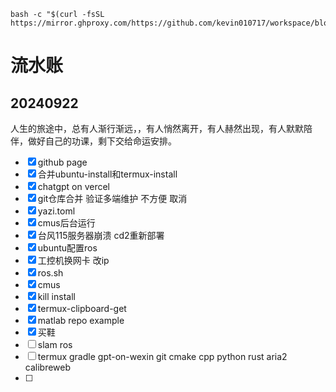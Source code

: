 ```
bash -c "$(curl -fsSL https://mirror.ghproxy.com/https://github.com/kevin010717/workspace/blob/main/script/termux.sh)"
```
# 流水账
## 20240922
人生的旅途中，总有人渐行渐远，，有人悄然离开，有人赫然出现，有人默默陪伴，做好自己的功课，剩下交给命运安排。
* [x] github page
* [x] 合并ubuntu-install和termux-install
* [x] chatgpt on vercel
* [x] git仓库合并 验证多端维护 不方便 取消
* [x] yazi.toml
* [x] cmus后台运行
* [x] 台风115服务器崩溃 cd2重新部署
* [x] ubuntu配置ros 
* [x] 工控机换网卡 改ip
* [x] ros.sh 
* [x] cmus
* [x] kill install
* [x] termux-clipboard-get
* [x] matlab repo example
* [x] 买鞋
* [ ] slam ros
* [ ] termux gradle gpt-on-wexin git cmake cpp python rust aria2 calibreweb
* [ ] 
